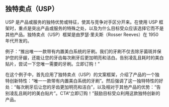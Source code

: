 ## 独特卖点（USP）

USP 是产品或服务的独特优势或特征，使其与竞争对手区分开来。在使用 USP 框架时，重点是突出产品或服务的特殊之处，以及为什么目标受众应该选择它而不是其他产品。独特卖点（USP）框架是由罗瑟·里夫斯（Rosser Reeves）在 1950 年代开发的。

例子：“推出唯一一款带有内置美白系统的牙刷。我们的牙刷不仅去除牙菌斑并保护您的牙龈，还能让您的牙齿每次刷牙后更加明亮和洁白。告别凌乱且耗时的美白贴片，尝试一下您唯一需要的牙刷。立即订购！”

在这个例子中，首先应用了独特卖点（USP）的文案框架，介绍了产品的一个独特创新特性：“唯一一款带有内置美白系统的牙刷”。然后强调了这一独特特性的好处：“每次刷牙后让您的牙齿更加明亮和洁白”，以及相对于其他产品的优势：“告别凌乱且耗时的美白贴片”。CTA“立即订购！”鼓励目标受众利用这款独特创新的产品。
